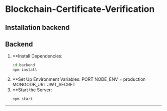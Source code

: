 # Blockchain-Certificate-Verification


## Installation backend
## Backend

1. **Install Dependencies:
   ```bash
   cd backend
   npm install
3. **Set Up Environment Variables:
    PORT
    NODE_ENV = production
    MONGODB_URL
    JWT_SECRET
4. **Start the Server:
    ```bash
    npm start
---